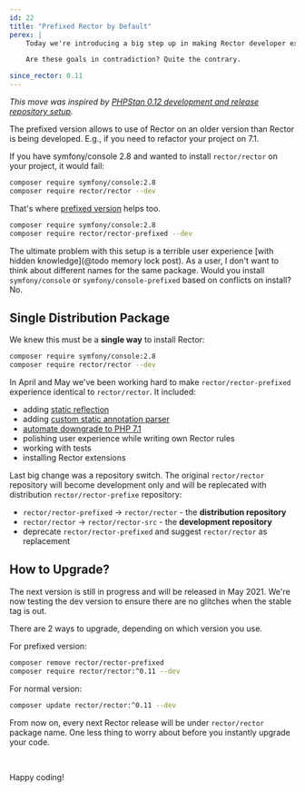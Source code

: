 ```yaml
---
id: 22
title: "Prefixed Rector by Default"
perex: |
    Today we're introducing a big step up in making Rector developer experience more smooth and intuitive. It will also ease development for Rector contributors. We won't have to think about dependencies in `composer.json` anymore.

    Are these goals in contradiction? Quite the contrary.

since_rector: 0.11
---
```


*This move was inspired by [PHPStan 0.12 development and release repository setup](https://phpstan.org/blog/phpstan-0-12-released#phar-distribution-by-default).*

The prefixed version allows to use of Rector on an older version than Rector is being developed. E.g., if you need to refactor your project on 7.1.

If you have symfony/console 2.8 and wanted to install `rector/rector` on your project, it would fail:

```bash
composer require symfony/console:2.8
composer require rector/rector --dev
```

<em class="fas fa-fw fa-times text-danger fa-2x"></em>

That's where [prefixed version](/blog/2020/01/20/how-to-install-rector-despite-composer-conflicts) helps too.

```bash
composer require symfony/console:2.8
composer require rector/rector-prefixed --dev
```

<em class="fas fa-fw fa-check text-success fa-2x"></em>

The ultimate problem with this setup is a terrible user experience [with hidden knowledge](@todo memory lock post). As a user, I don't want to think about different names for the same package. Would you install `symfony/console` or `symfony/console-prefixed` based on conflicts on install? No.

## Single Distribution Package

We knew this must be a **single way** to install Rector:

```bash
composer require symfony/console:2.8
composer require rector/rector --dev
```

<em class="fas fa-fw fa-check text-success fa-2x"></em>

In April and May we've been working hard to make `rector/rector-prefixed` experience identical to `rector/rector`. It included:

- adding [static reflection](/blog/2021/03/15/legacy-refactoring-made-easy-with-static-reflection)
- adding [custom static annotation parser](/blog/from-doctrine-annotations-parser-to-static-reflection)
- [automate downgrade to PHP 7.1](/blog/2021/03/22/rector-010-released-with-php71-support)
- polishing user experience while writing own Rector rules
- working with tests
- installing Rector extensions

Last big change was a repository switch. The original `rector/rector` repository will become development only and will be replecated with distribution `rector/rector-prefixe` repository:

- `rector/rector-prefixed` → `rector/rector` - the **distribution repository**
- `rector/rector` → `rector/rector-src` - the **development repository**
- deprecate `rector/rector-prefixed` and suggest `rector/rector` as replacement

## How to Upgrade?

The next version is still in progress and will be released in May 2021. We're now testing the dev version to ensure there are no glitches when the stable tag is out.

There are 2 ways to upgrade, depending on which version you use.

For prefixed version:

```bash
composer remove rector/rector-prefixed
composer require rector/rector:^0.11 --dev
```

For normal version:

```bash
composer update rector/rector:^0.11 --dev
```

From now on, every next Rector release will be under `rector/rector` package name. One less thing to worry about before
you instantly upgrade your code.

<br>

Happy coding!
